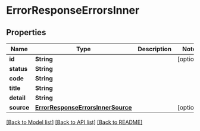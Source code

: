 # ErrorResponseErrorsInner

## Properties
Name | Type | Description | Notes
------------ | ------------- | ------------- | -------------
**id** | **String** |  | [optional] 
**status** | **String** |  | 
**code** | **String** |  | 
**title** | **String** |  | 
**detail** | **String** |  | 
**source** | [**ErrorResponseErrorsInnerSource**](ErrorResponseErrorsInnerSource.md) |  | [optional] 

[[Back to Model list]](../README.md#documentation-for-models) [[Back to API list]](../README.md#documentation-for-api-endpoints) [[Back to README]](../README.md)


